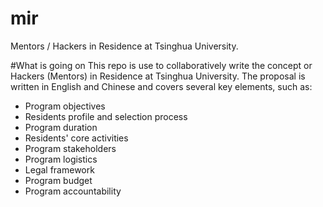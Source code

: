 # mir
Mentors / Hackers in Residence at Tsinghua University. 

#What is going on
This repo is use to collaboratively write the concept or Hackers (Mentors) in Residence at Tsinghua University.
The proposal is written in English and Chinese and covers several key elements, such as:

- Program objectives 
- Residents profile and selection process
- Program duration
- Residents' core activities
- Program stakeholders
- Program logistics
- Legal framework
- Program budget
- Program accountability 
